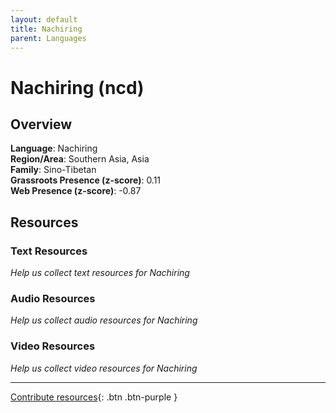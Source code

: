 ```yaml
---
layout: default
title: Nachiring
parent: Languages
---
```


# Nachiring (ncd)

## Overview

**Language**: Nachiring  
**Region/Area**: Southern Asia, Asia  
**Family**: Sino-Tibetan  
**Grassroots Presence (z-score)**: 0.11  
**Web Presence (z-score)**: -0.87  

## Resources

### Text Resources
*Help us collect text resources for Nachiring*

### Audio Resources
*Help us collect audio resources for Nachiring*

### Video Resources
*Help us collect video resources for Nachiring*

---

[Contribute resources](https://forms.office.com/e/1SfLJx3u1r){: .btn .btn-purple }
